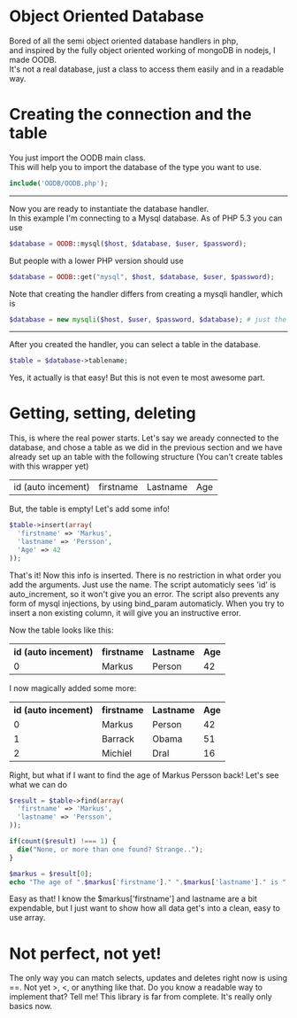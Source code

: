 Object Oriented Database
====

Bored of all the semi object oriented database handlers in php,  
and inspired by the fully object oriented working of mongoDB in nodejs, I made OODB.  
It's not a real database, just a class to access them easily and in a readable way.  

Creating the connection and the table
====

You just import the OODB main class.  
This will help you to import the database of the type you want to use. 
```php
include('OODB/OODB.php');
```  
***
Now you are ready to instantiate the database handler.  
In this example I'm connecting to a Mysql database. As of PHP 5.3 you can use
```php
$database = OODB::mysql($host, $database, $user, $password);
```
But people with a lower PHP version should use
```php
$database = OODB::get("mysql", $host, $database, $user, $password);
```
Note that creating the handler differs from creating a mysqli handler, which is
```php
$database = new mysqli($host, $user, $password, $database); # just the order of arguments
```
***

After you created the handler, you can select a table in the database.
```php
$table = $database->tablename;
```
Yes, it actually is that easy!
But this is not even te most awesome part.

Getting, setting, deleting
====

This, is where the real power starts.
Let's say we aready connected to the database, and chose a table as we did in the previous section
and we have already set up an table with the following structure (You can't create tables with this wrapper yet)

<table>
  <tr>
    <td>id (auto incement)</td>
    <td>firstname</td>
    <td>Lastname</td>
    <td>Age</td>
  </tr>
</table>

But, the table is empty!
Let's add some info!

```php
$table->insert(array(
  'firstname' => 'Markus',
  'lastname' => 'Persson',
  'Age' => 42
));
```

That's it! Now this info is inserted. There is no restriction in what order you add the arguments.
Just use the name. The script automaticly sees 'id' is auto_increment, so it won't give you an error.
The script also prevents any form of mysql injections, by using bind_param automaticly.
When you try to insert a non existing column, it will give you an instructive error.

Now the table looks like this:

<table>
  <tr>
    <th>id (auto incement)</th>
    <th>firstname</th>
    <th>Lastname</th>
    <th>Age</th>
  </tr>
  <tr>
    <td>0</td>
    <td>Markus</td>
    <td>Person</td>
    <td>42</td>
  </tr>
</table>

I now magically added some more:

<table>
  <tr>
    <th>id (auto incement)</th>
    <th>firstname</th>
    <th>Lastname</th>
    <th>Age</th>
  </tr>
  <tr>
    <td>0</td>
    <td>Markus</td>
    <td>Person</td>
    <td>42</td>
  </tr>
  <tr>
    <td>1</td>
    <td>Barrack</td>
    <td>Obama</td>
    <td>51</td>
  </tr>
  <tr>
    <td>2</td>
    <td>Michiel</td>
    <td>Dral</td>
    <td>16</td>
  </tr>
</table>

Right, but what if I want to find the age of Markus Persson back!
Let's see what we can do

```php
$result = $table->find(array(
  'firstname' => 'Markus',
  'lastname' => 'Persson',
));

if(count($result) !=== 1) {
  die("None, or more than one found? Strange..");
}

$markus = $result[0];
echo "The age of ".$markus['firstname']." ".$markus['lastname']." is ".$markus['age'];
```

Easy as that!
I know the $markus['firstname'] and lastname are a bit expendable, but I just want to show how all data get's into a clean, easy to use array.

Not perfect, not yet!
====

The only way you can match selects, updates and deletes right now is using ==.
Not yet >, <, or anything like that. Do you know a readable way to implement that? Tell me!
This library is far from complete. It's really only basics now.
